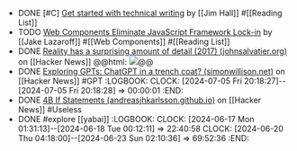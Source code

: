 - DONE [#C] [Get started with technical writing](https://opensource.net/get-started-with-technical-writing/) by [[Jim Hall]] #[[Reading List]]
- TODO [Web Components Eliminate JavaScript Framework Lock-in](https://jakelazaroff.com/words/web-components-eliminate-javascript-framework-lock-in/) by [[Jake Lazaroff]] #[[Web Components]] #[[Reading List]]
- DONE [Reality has a surprising amount of detail (2017) (johnsalvatier.org)](https://news.ycombinator.com/item?id=43087779) on [[Hacker News]]
  @@html: <img src="http://johnsalvatier.org/assets/stairs-diagram.jpg" class="article-cover" />@@
- DONE [Exploring GPTs: ChatGPT in a trench coat? (simonwillison.net)](https://news.ycombinator.com/item?id=38277926) on [[Hacker News]] #GPT
  :LOGBOOK:
  CLOCK: [2024-07-05 Fri 20:18:27]--[2024-07-05 Fri 20:18:28] =>  00:00:01
  :END:
- DONE [4B If Statements (andreasjhkarlsson.github.io)](https://news.ycombinator.com/item?id=38790597) on [[Hacker News]] #Useless
- DONE #explore [[yabai]]
  :LOGBOOK:
  CLOCK: [2024-06-17 Mon 01:31:13]--[2024-06-18 Tue 00:12:11] =>  22:40:58
  CLOCK: [2024-06-20 Thu 04:18:00]--[2024-06-23 Sun 02:10:36] =>  69:52:36
  :END:
